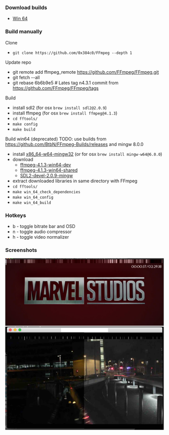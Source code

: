 ### Download builds
* [Win 64](https://github.com/0x384c0/FFmpeg/releases/download/4.1.3/ffpatched_win64.zip)

### Build manually
Clone
* `git clone https://github.com/0x384c0/FFmpeg --depth 1`

Update repo
* git remote add ffmpeg_remote https://github.com/FFmpeg/FFmpeg.git
* git fetch --all
* git rebase 6b6b9e5 # Lates tag n4.3.1 commit from https://github.com/FFmpeg/FFmpeg/tags

Build
* install sdl2 (for osx `brew install sdl2@2.0.9`)
* install ffmpeg (for osx `brew install ffmpeg@4.1.3`)
* `cd fftools/`
* `make config`
* `make build`

Build win64 (deprecated) TODO: use builds from https://github.com/BtbN/FFmpeg-Builds/releases and mingw 8.0.0
* install [x86_64-w64-mingw32](https://mingw-w64.org/doku.php/download/mingw-builds) (or for osx `brew install mingw-w64@6.0.0`)
* download 
    * [ffmpeg-4.1.3-win64-dev](https://ffmpeg.zeranoe.com/builds/win64/dev/ffmpeg-4.1.3-win64-dev.zip)
    * [ffmpeg-4.1.3-win64-shared](https://ffmpeg.zeranoe.com/builds/win64/shared/ffmpeg-4.1.3-win64-shared.zip)
    * [SDL2-devel-2.0.9-mingw](https://www.libsdl.org/release/SDL2-devel-2.0.9-mingw.tar.gz)
* extract downloaded libraries in same directory with FFmpeg
* `cd fftools/`
* `make win_64_check_dependencies`
* `make win_64_config`
* `make win_64_build`

### Hotkeys
* b - toggle bitrate bar and OSD
* n - toggle audio compressor
* h - toggle video normalizer

### Screenshots
![bitrate_bar](screenshots/screenshot_bitrate_bar.jpg?raw=true "bitrate_bar")
![video_normalizer](screenshots/screenshot_video_normalizer.jpg?raw=true "video_normalizer")

